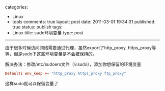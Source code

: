 categories: 
  - Linux
  - tools
comments: true
layout: post
date: 2011-03-01 19:34:31
published: true
status: publish
tags: 
  - Linux
title: sudo环境变量
type: post
---
由于很多时候访问网络需要通过代理，虽然export了http_proxy, https_proxy等等，但是sudo下这些环境变量是不会被保持的。

解决办法：修改/etc/sudoers文件（visudo），添加你想保留的环境变量

```conf
Defaults env_keep += "http_proxy https_proxy ftp_proxy" 
```

这样sudo就可以保留变量了
